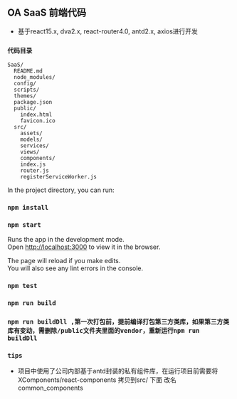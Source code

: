 

## OA SaaS  前端代码
* 基于react15.x, dva2.x, react-router4.0, antd2.x, axios进行开发

### `代码目录`

```
SaaS/
  README.md
  node_modules/
  config/
  scripts/
  themes/
  package.json
  public/
    index.html
    favicon.ico
  src/
    assets/
    models/
    services/
    views/
    components/
    index.js
    router.js
    registerServiceWorker.js

```



In the project directory, you can run:

### `npm install`

### `npm start`

Runs the app in the development mode.<br>
Open [http://localhost:3000](http://localhost:3000) to view it in the browser.

The page will reload if you make edits.<br>
You will also see any lint errors in the console.

### `npm test`


### `npm run build`

### `npm run buildDll ,第一次打包前，提前编译打包第三方类库，如果第三方类库有变动，需删除/public文件夹里面的vendor，重新运行npm run buildDll`

### `tips`
* 项目中使用了公司内部基于antd封装的私有组件库，在运行项目前需要将 XComponents/react-components 拷贝到src/ 下面 改名common_components















